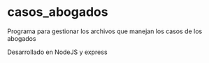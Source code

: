 # casos_abogados
Programa para gestionar los archivos que manejan los casos de los abogados

Desarrollado en NodeJS y express 
